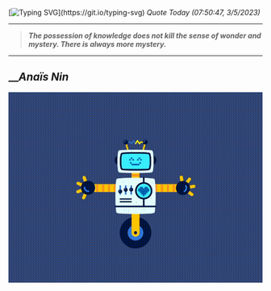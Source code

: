 [![Typing SVG](https://readme-typing-svg.herokuapp.com?font=Press+Start+2P&color=C2F784&size=35&width=900&height=100&lines=Hello+World%2C+I'm+Hung+!)](https://git.io/typing-svg) 
_Quote Today (07:50:47, 3/5/2023)_
___
>**_The possession of knowledge does not kill the sense of wonder and mystery. There is always more mystery._**
___

## __**_Anaïs Nin_**

![RobotDance](src/assets/images/robot-dancing-dribble.gif?style=center)
